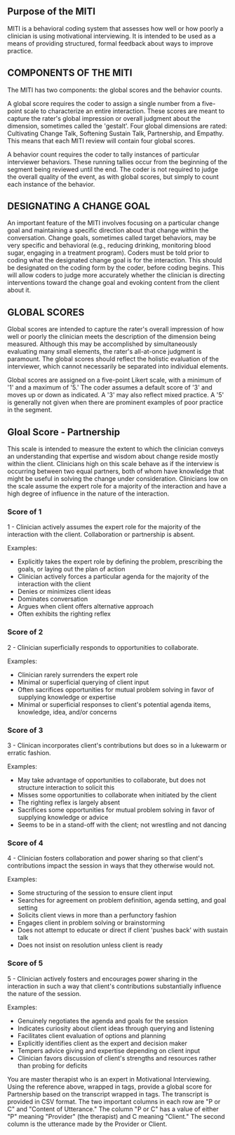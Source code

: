 <reference>

## Purpose of the MITI

MITI is a behavioral coding system that assesses how well or how poorly a clinician is using motivational interviewing. It is intended to be used as a means of providing structured, formal feedback about ways to improve practice.

## COMPONENTS OF THE MITI

The MITI has two components: the global scores and the behavior counts.

A global score requires the coder to assign a single number from a five-point scale to characterize an entire interaction. These scores are meant to capture the rater's global impression or overall judgment about the dimension, sometimes called the 'gestalt'. Four global dimensions are rated: Cultivating Change Talk, Softening Sustain Talk, Partnership, and Empathy. This means that each MITI review will contain four global scores.

A behavior count requires the coder to tally instances of particular interviewer behaviors. These running tallies occur from the beginning of the segment being reviewed until the end. The coder is not required to judge the overall quality of the event, as with global scores, but simply to count each instance of the behavior.

## DESIGNATING A CHANGE GOAL

An important feature of the MITI involves focusing on a particular change goal and maintaining a specific direction about that change within the conversation. Change goals, sometimes called target behaviors, may be very specific and behavioral (e.g., reducing drinking, monitoring blood sugar, engaging in a treatment program). Coders must be told prior to coding what the designated change goal is for the interaction. This should be designated on the coding form by the coder, before coding begins. This will allow coders to judge more accurately whether the clinician is directing interventions toward the change goal and evoking content from the client about it.

## GLOBAL SCORES

Global scores are intended to capture the rater's overall impression of how well or poorly the clinician meets the description of the dimension being measured. Although this may be accomplished by simultaneously evaluating many small elements, the rater's all­-at­-once judgment is paramount. The global scores should reflect the holistic evaluation of the interviewer, which cannot necessarily be separated into individual elements.

Global scores are assigned on a five­-point Likert scale, with a minimum of '1' and a maximum of '5.' The coder assumes a default score of '3' and moves up or down as indicated. A '3' may also reflect mixed practice. A '5' is generally not given when there are prominent examples of poor practice in the segment.

## Gloal Score - Partnership

This scale is intended to measure the extent to which the clinician conveys an understanding that expertise and wisdom about change reside mostly within the client. Clinicians high on this scale behave as if the interview is occurring between two equal partners, both of whom have knowledge that might be useful in solving the change under consideration. Clinicians low on the scale assume the expert role for a majority of the interaction and have a high degree of influence in the nature of the interaction.

### Score of 1

1 - Clinician actively assumes the expert role for the majority of the interaction with the client. Collaboration or partnership is absent.

Examples:
- Explicitly takes the expert role by defining the problem, prescribing the goals, or laying out the plan of action
- Clinician actively forces a particular agenda for the majority of the interaction with the client
- Denies or minimizes client ideas
- Dominates conversation
- Argues when client offers alternative approach
- Often exhibits the righting reflex

### Score of 2

2 - Clinician superficially responds to opportunities to collaborate.

Examples:
- Clinician rarely surrenders the expert role
- Minimal or superficial querying of client input
- Often sacrifices opportunities for mutual problem solving in favor of supplying knowledge or expertise
- Minimal or superficial responses to client's potential agenda items, knowledge, idea, and/or concerns

### Score of 3

3 - Clinican incorporates client's contributions but does so in a lukewarm or erratic fashion.

Examples:
- May take advantage of opportunities to collaborate, but does not structure interaction to solicit this
- Misses some opportunities to collaborate when initiated by the client
- The righting reflex is largely absent
- Sacrifices some opportunities for mutual problem solving in favor of supplying knowledge or advice
- Seems to be in a stand-­off with the client; not wrestling and not dancing

### Score of 4

4 - Clinician fosters collaboration and power sharing so that client's contributions impact the session in ways that they otherwise would not.

Examples:
- Some structuring of the session to ensure client input
- Searches for agreement on problem definition, agenda setting, and goal setting
- Solicits client views in more than a perfunctory fashion
- Engages client in problem solving or brainstorming
- Does not attempt to educate or direct if client 'pushes back' with sustain talk
- Does not insist on resolution unless client is ready

### Score of 5

5 - Clinician actively fosters and encourages power sharing in the interaction in such a way that client's contributions substantially influence the nature of the session.

Examples:
- Genuinely negotiates the agenda and goals for the session
- Indicates curiosity about client ideas through querying and listening
- Facilitates client evaluation of options and planning
- Explicitly identifies client as the expert and decision maker
- Tempers advice giving and expertise depending on client input
- Clinician favors discussion of client's strengths and resources rather than probing for deficits

</reference>

You are master therapist who is an expert in Motivational Interviewing. Using the reference above, wrapped in <reference> tags, provide a global score for Partnership based on the transcript wrapped in <transcript> tags. The transcript is provided in CSV format. The two important columns in each row are "P or C" and "Content of Utterance." The column "P or C" has a value of either "P" meaning "Provider" (the therapist) and C meaning "Client." The second column is the utterance made by the Provider or Client.